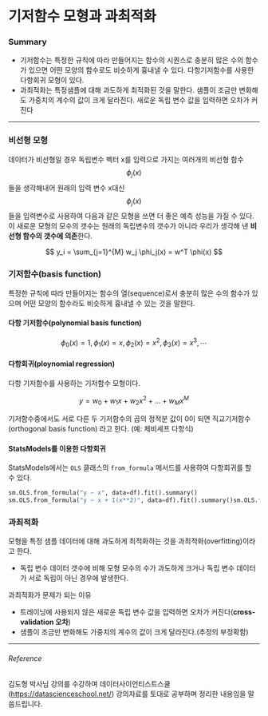 <script> MathJax.Hub.Queue(["Typeset",MathJax.Hub]); </script>

# 기저함수 모형과 과최적화

### Summary
- 기저함수는 특정한 규칙에 따라 만들어지는 함수의 시퀀스로 충분히 많은 수의 함수가 있으면 어떤 모양의 함수로도 비슷하게 흉내낼 수 있다. 다항기저함수를 사용한 다항회귀 모형이 있다.
- 과최적화는 특정샘플에 대해 과도하게 최적화된 것을 말한다. 샘플이 조금만 변화해도 가중치의 계수의 값이 크게 달라진다. 새로운 독립 변수 값을 입력하면 오차가 커진다
_____________________________

### 비선형 모형

데이터가 비선형일 경우 독립변수 벡터 x를 입력으로 가지는 여러개의 비선형 함수 $$\phi_j(x)$$ 들을 생각해내어 원래의 입력 변수 x대신 $$\phi_j(x)$$ 들을 입력변수로 사용하여 다음과 같은 모형을 쓰면 더 좋은 예측 성능을 가질 수 있다. 이 새로운 모형의 모수의 갯수는 원래의 독립변수의 갯수가 아니라 우리가 생각해 낸 **비선형 함수의 갯수에 의존**한다.
  
$$
y_i = \sum_{j=1}^{M} w_j \phi_j(x)  = w^T \phi(x)
$$


### 기저함수(basis function)

특정한 규칙에 따라 만들어지는 함수의 열(sequence)로서 충분히 많은 수의 함수가 있으며 어떤 모양의 함수라도 비슷하게 흉내낼 수 있는 것을 말한다. 

#### 다항 기저함수(polynomial basis function)

$$\phi_0(x) = 1, \phi_1(x) = x, \phi_2(x) = x^2, \phi_3(x) = x^3, \cdots$$

#### 다항회귀(ploynomial regression) 

다항 기저함수를 사용하는 기저함수 모형이다. 

$$y = w_0 + w_1x + w_2x^2  + \ldots  + w_M x^M$$

기저함수중에서도 서로 다른 두 기저함수의 곱의 정적분 값이 0이 되면 직교기저함수(orthogonal basis function) 라고 한다. (예: 체비세프 다항식)

#### StatsModels를 이용한 다항회귀

StatsModels에서는 `OLS` 클래스의 `from_formula` 메서드를 사용하여 다항회귀를 할 수 있다.

~~~python
sm.OLS.from_formula("y ~ x", data=df).fit().summary()
sm.OLS.from_formula("y ~ x + I(x**2)", data=df).fit().summary()sm.OLS.from_formula("y ~ x + I(x**2) + I(x**3)", data=df).fit().summary()
~~~

### 과최적화

모형을 특정 샘플 데이터에 대해 과도하게 최적화하는 것을 과최적화(overfitting)이라고 한다.
- 독립 변수 데이터 갯수에 비해 모형 모수의 수가 과도하게 크거나 독립 변수 데이터가 서로 독립이 아닌 경우에 발생한다. 

과최적화가 문제가 되는 이유
- 트레이닝에 사용되지 않은 새로운 독립 변수 값을 입력하면 오차가 커진다(**cross-validation 오차**)
- 샘플이 조금만 변화해도 가중치의 계수의 값이 크게 달라진다.(추정의 부정확함)

________________________________
###### Reference
김도형 박사님 강의를 수강하며 데이터사이언티스트스쿨(https://datascienceschool.net/) 강의자료를 토대로 공부하며 정리한 내용임을 말씀드립니다. 